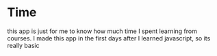 # Time
this app is just for me to know how much time I spent learning from courses.
I made this app in the first days after I learned javascript, so its really basic
